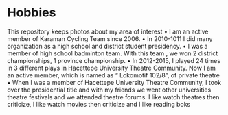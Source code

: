 # Hobbies
This repository keeps photos about my area of interest
•	I am an active member of Karaman Cycling Team since 2006.
•	In 2010-1011 I did many organization as a high school and district student presidency.
•	I was a member of high school badminton team. With this team , we won 2 district championships, 1 province championship.
•	In 2012-2015, I played 24 times in 3 different plays in Hacettepe University Theatre Community. Now I am an  active member, 
which is named  as “ Lokomotif 102/8”, of private theatre 
•	When I was a member of Hacettepe University Theatre Community, I took over the presidential title and with my friends 
we went other universities  theatre festivals and  we attended theatre  forums.
I like watch theatres then criticize, I like watch movies then criticize and I like reading boks

